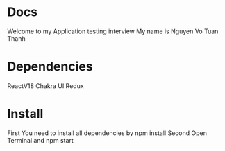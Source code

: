 # Docs

Welcome to my Application testing interview
My name is Nguyen Vo Tuan Thanh

# Dependencies

ReactV18
Chakra UI
Redux

# Install

First
You need to install all dependencies by npm install
Second
Open Terminal and npm start
